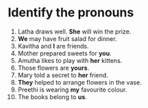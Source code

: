 # Identify the pronouns

1. Latha draws well. **She** will win the prize.
2. **We** may have fruit salad for dinner.
3. Kavitha and **I** are friends.
4. Mother prepared sweets for **you**.
5. Amutha likes to play with **her** kittens.
6. Those flowers are **yours**.
7. Mary told a secret to **her** friend.
8. **They** helped to arrange flowers in the vase. 
9. Preethi is wearing **my** favourite colour.
10. The books belong to **us**.
